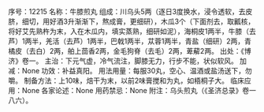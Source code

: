 序号：12215
名称：牛膝煎丸
组成：川乌头5两（逐日3度换水，浸令透软，去皮脐，细切，用好酒3升渐渐下，熬成膏，更细研），木瓜3个（下面剂去，取瓤核，将好艾先熟杵为末，入在木瓜内，填实蒸熟，细研如泥），海桐皮1两半，牛膝（去芦）1两半，羌活（去芦）1两半，巴戟1两半，苁蓉1两半，青盐（细研）2两，青橘皮（去白）2两，舶上茴香2两，金毛狗脊（去毛）2两，萆薢2两。
出处：《博济》卷一。
主治：下元气虚，冷气流注，脚膝无力，行步不能，状似软风。
加减：None
功效：补益真阳。
用法用量：每服30丸，空心、温酒或盐汤送下，勿嚼。
制备方法：上10味，焙干为末，以前2味膏搅和为丸，如梧桐子大。
临床应用：None
各家论述：None
用药禁忌：None
附注：乌头煎丸（《圣济总录》卷一八六）。

